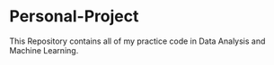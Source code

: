 # Personal-Project

This Repository contains all of my practice code in Data Analysis and Machine Learning.
